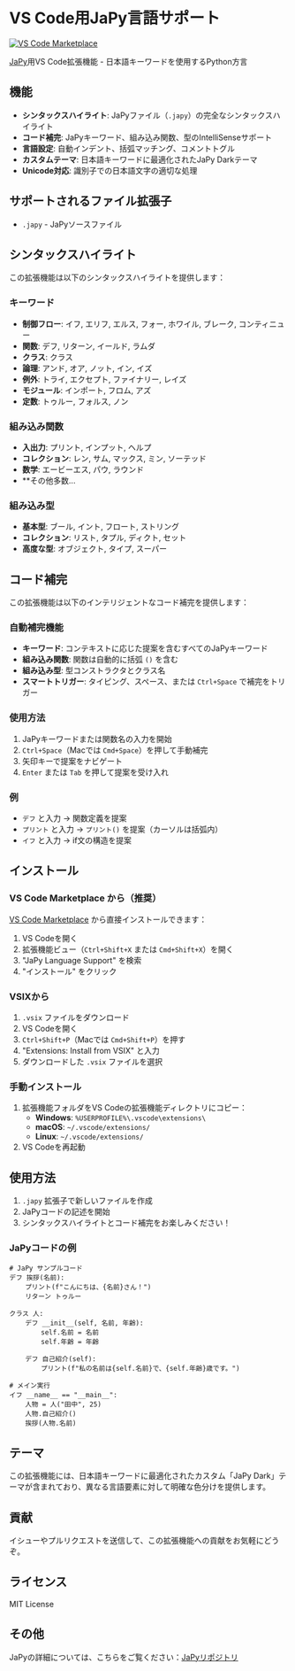 # VS Code用JaPy言語サポート

[![VS Code Marketplace](https://img.shields.io/badge/VS%20Code-Marketplace-blue?logo=visual-studio-code)](https://marketplace.visualstudio.com/items?itemName=Zhe.japy-language-support)

[JaPy](https://github.com/satoi8080/JaPy)用VS Code拡張機能 - 日本語キーワードを使用するPython方言


## 機能

- **シンタックスハイライト**: JaPyファイル（`.japy`）の完全なシンタックスハイライト
- **コード補完**: JaPyキーワード、組み込み関数、型のIntelliSenseサポート
- **言語設定**: 自動インデント、括弧マッチング、コメントトグル
- **カスタムテーマ**: 日本語キーワードに最適化されたJaPy Darkテーマ
- **Unicode対応**: 識別子での日本語文字の適切な処理

## サポートされるファイル拡張子

- `.japy` - JaPyソースファイル

## シンタックスハイライト

この拡張機能は以下のシンタックスハイライトを提供します：

### キーワード
- **制御フロー**: イフ, エリフ, エルス, フォー, ホワイル, ブレーク, コンティニュー
- **関数**: デフ, リターン, イールド, ラムダ
- **クラス**: クラス
- **論理**: アンド, オア, ノット, イン, イズ
- **例外**: トライ, エクセプト, ファイナリー, レイズ
- **モジュール**: インポート, フロム, アズ
- **定数**: トゥルー, フォルス, ノン

### 組み込み関数
- **入出力**: プリント, インプット, ヘルプ
- **コレクション**: レン, サム, マックス, ミン, ソーテッド
- **数学**: エービーエス, パウ, ラウンド
- **その他多数...

### 組み込み型
- **基本型**: ブール, イント, フロート, ストリング
- **コレクション**: リスト, タプル, ディクト, セット
- **高度な型**: オブジェクト, タイプ, スーパー

## コード補完

この拡張機能は以下のインテリジェントなコード補完を提供します：

### 自動補完機能
- **キーワード**: コンテキストに応じた提案を含むすべてのJaPyキーワード
- **組み込み関数**: 関数は自動的に括弧 `()` を含む
- **組み込み型**: 型コンストラクタとクラス名
- **スマートトリガー**: タイピング、スペース、または `Ctrl+Space` で補完をトリガー

### 使用方法
1. JaPyキーワードまたは関数名の入力を開始
2. `Ctrl+Space`（Macでは `Cmd+Space`）を押して手動補完
3. 矢印キーで提案をナビゲート
4. `Enter` または `Tab` を押して提案を受け入れ

### 例
- `デフ` と入力 → 関数定義を提案
- `プリント` と入力 → `プリント()` を提案（カーソルは括弧内）
- `イフ` と入力 → if文の構造を提案

## インストール

### VS Code Marketplace から（推奨）
[VS Code Marketplace](https://marketplace.visualstudio.com/items?itemName=Zhe.japy-language-support) から直接インストールできます：

1. VS Codeを開く
2. 拡張機能ビュー（`Ctrl+Shift+X` または `Cmd+Shift+X`）を開く
3. "JaPy Language Support" を検索
4. "インストール" をクリック

### VSIXから
1. `.vsix` ファイルをダウンロード
2. VS Codeを開く
3. `Ctrl+Shift+P`（Macでは `Cmd+Shift+P`）を押す
4. "Extensions: Install from VSIX" と入力
5. ダウンロードした `.vsix` ファイルを選択

### 手動インストール
1. 拡張機能フォルダをVS Codeの拡張機能ディレクトリにコピー：
   - **Windows**: `%USERPROFILE%\.vscode\extensions\`
   - **macOS**: `~/.vscode/extensions/`
   - **Linux**: `~/.vscode/extensions/`
2. VS Codeを再起動

## 使用方法

1. `.japy` 拡張子で新しいファイルを作成
2. JaPyコードの記述を開始
3. シンタックスハイライトとコード補完をお楽しみください！

### JaPyコードの例

```japy
# JaPy サンプルコード
デフ 挨拶(名前):
    プリント(f"こんにちは、{名前}さん！")
    リターン トゥルー

クラス 人:
    デフ __init__(self, 名前, 年齢):
        self.名前 = 名前
        self.年齢 = 年齢

    デフ 自己紹介(self):
        プリント(f"私の名前は{self.名前}で、{self.年齢}歳です。")

# メイン実行
イフ __name__ == "__main__":
    人物 = 人("田中", 25)
    人物.自己紹介()
    挨拶(人物.名前)
```

## テーマ

この拡張機能には、日本語キーワードに最適化されたカスタム「JaPy Dark」テーマが含まれており、異なる言語要素に対して明確な色分けを提供します。

## 貢献

イシューやプルリクエストを送信して、この拡張機能への貢献をお気軽にどうぞ。

## ライセンス

MIT License

## その他

JaPyの詳細については、こちらをご覧ください：[JaPyリポジトリ](https://github.com/satoi8080/JaPy)
